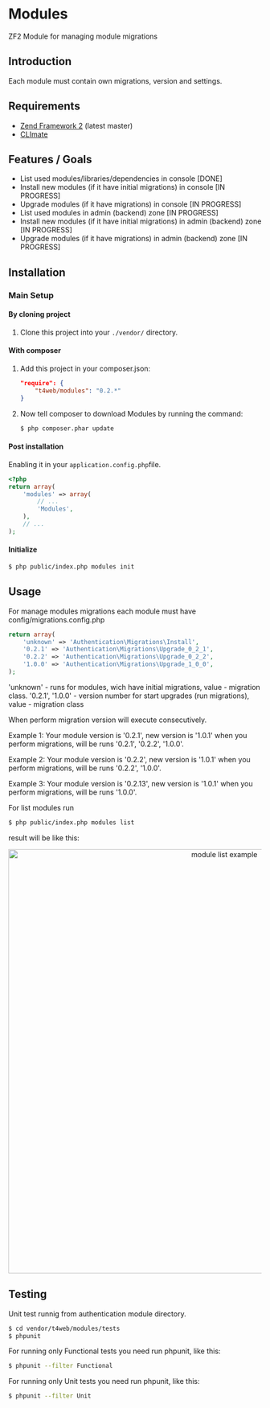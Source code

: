Modules
==============

ZF2 Module for managing module migrations

Introduction
------------
Each module must contain own migrations, version and settings.

Requirements
------------
* [Zend Framework 2](https://github.com/zendframework/zf2) (latest master)
* [CLImate](https://github.com/thephpleague/climate)

Features / Goals
----------------
* List used modules/libraries/dependencies in console [DONE]
* Install new modules (if it have initial migrations) in console [IN PROGRESS]
* Upgrade modules (if it have migrations) in console [IN PROGRESS]
* List used modules in admin (backend) zone [IN PROGRESS]
* Install new modules (if it have initial migrations) in admin (backend) zone [IN PROGRESS]
* Upgrade modules (if it have migrations) in admin (backend) zone [IN PROGRESS]

Installation
------------
### Main Setup

#### By cloning project

1. Clone this project into your `./vendor/` directory.

#### With composer

1. Add this project in your composer.json:

    ```json
    "require": {
        "t4web/modules": "0.2.*"
    }
    ```

2. Now tell composer to download Modules by running the command:

    ```bash
    $ php composer.phar update
    ```

#### Post installation

Enabling it in your `application.config.php`file.

```php
<?php
return array(
    'modules' => array(
        // ...
        'Modules',
    ),
    // ...
);
```

#### Initialize
```bash
$ php public/index.php modules init
```

Usage
------------
For manage modules migrations each module must have config/migrations.config.php
```php
return array(
    'unknown' => 'Authentication\Migrations\Install',
    '0.2.1' => 'Authentication\Migrations\Upgrade_0_2_1',
    '0.2.2' => 'Authentication\Migrations\Upgrade_0_2_2',
    '1.0.0' => 'Authentication\Migrations\Upgrade_1_0_0',
);
```
'unknown' - runs for modules, wich have initial migrations, value - migration class. '0.2.1', '1.0.0' - version number for start upgrades (run migrations), value - migration class

When perform migration version will execute consecutively.

Example 1: Your module version is '0.2.1', new version is '1.0.1' when you perform
migrations, will be runs '0.2.1', '0.2.2', '1.0.0'.

Example 2: Your module version is '0.2.2', new version is '1.0.1' when you perform
migrations, will be runs '0.2.2', '1.0.0'.

Example 3: Your module version is '0.2.13', new version is '1.0.1' when you perform
migrations, will be runs '1.0.0'.

For list modules run
```bash
$ php public/index.php modules list
```
result will be like this:
<p align="center"><img src="http://t4web.com.ua/var/module-list-example.png" width="844" alt="module list example" /></p>

Testing
------------
Unit test runnig from authentication module directory.

```bash
$ cd vendor/t4web/modules/tests
$ phpunit
```

For running only Functional tests you need run phpunit, like this:

```bash
$ phpunit --filter Functional
```

For running only Unit tests you need run phpunit, like this:

```bash
$ phpunit --filter Unit
```
